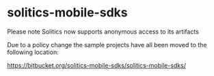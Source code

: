 # solitics-mobile-sdks

Please note Solitics now supports anonymous access to its artifacts

Due to a policy change the sample projects have all been moved to the following location:


https://bitbucket.org/solitics-mobile-sdks/solitics-mobile-sdks/
